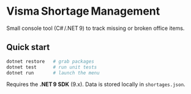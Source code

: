 # Visma Shortage Management

Small console tool (C# /.NET 9) to track missing or broken office items.

## Quick start
```bash
dotnet restore   # grab packages
dotnet test      # run unit tests
dotnet run       # launch the menu
```

Requires the **.NET 9 SDK** (9.x). Data is stored locally in `shortages.json`.
